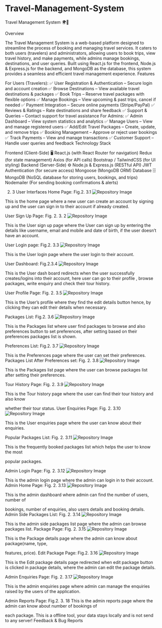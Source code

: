 # Travel-Management-System

Travel Management System 🌍🚀

Overview

The Travel Management System is a web-based platform designed to streamline the process of booking and managing travel services. It caters to both users (travelers) and administrators, allowing users to book trips, view travel history, and make payments, while admins manage bookings, destinations, and user queries.
Built using React.js for the frontend, Node.js & Express.js for the backend, and MongoDB as the database, this system provides a seamless and efficient travel management experience.
Features

For Users (Travelers):
✅ User Registration & Authentication – Secure login and account creation
✅ Browse Destinations – View available travel destinations & packages
✅ Book Trips – Reserve travel packages with flexible options
✅ Manage Bookings – View upcoming & past trips, cancel if needed
✅ Payment Integration – Secure online payments (Stripe/PayPal)
✅ Reviews & Ratings – Rate destinations and share feedback
✅ Support & Queries – Contact support for travel assistance
For Admins:
✅ Admin Dashboard – View system statistics and analytics
✅ Manage Users – View and manage registered users
✅ Add/Edit Travel Packages – Create, update, and remove trips
✅ Booking Management – Approve or reject user bookings
✅ Track Payments – View and manage transactions
✅ Customer Support – Handle user queries and feedback
Technology Stack

Frontend (Client-Side) 🖥
React.js (with React Router for navigation)
Redux (for state management)
Axios (for API calls)
Bootstrap / TailwindCSS (for UI styling)
Backend (Server-Side) ⚙️
Node.js & Express.js (RESTful API)
JWT Authentication (for secure access)
Mongoose (MongoDB ORM)
Database 🗄
MongoDB (NoSQL database for storing users, bookings, and trips)
Nodemailer (For sending booking confirmations & alerts)


2. 3 User Interfaces
Home Page:
Fig.2. 3.1
![Repository Image](./public/images/reademeImgs/1.png)

This is the home page where a new user can create an account by signing up and the
user can sign in to their account if already created.

User Sign Up Page:
Fig. 2. 3. 2
![Repository Image](./public/images/reademeImgs/2.png)

This is the User sign up page where the User can sign up by entering the details like
username, email and mobile and date of birth, if the user doesn’t have an account.

User Login page:
Fig.2. 3.3
![Repository Image](./public/images/reademeImgs/3.png)

This is the User login page where the user login to their account.

User Dashboard:
Fig.2.3.4
![Repository Image](./public/images/reademeImgs/4.png)

This is the User dash board redirects when the user successfully creates/logins into their
account, here user can go to their profile , browse packages, write enquiry and check
their tour history.

User Profile Page:
Fig. 2. 3.5
![Repository Image](./public/images/reademeImgs/5.png)

This is the User’s profile where they find the edit details button hence, by clicking they
can edit their details when necessary.

Packages List:
Fig.2. 3.6
![Repository Image](./public/images/reademeImgs/6.png)

This is the Packages list where user find packages to browse and also preferences button
to set preferences, after setting based on their preferences packages list is shown.

Preferences List:
Fig.2. 3.7
![Repository Image](./public/images/reademeImgs/7.png)

This is the Preferences page where the user can set their preferences.
Packages List After Preferences set:
Fig. 2. 3.8
![Repository Image](./public/images/reademeImgs/8.png)

This is the Packages list page where the user can browse packages list after setting
their preferences.

Tour History Page:
Fig. 2. 3.9
![Repository Image](./public/images/reademeImgs/9.png)

This is the Tour history page where the user can find their tour history and also know

whether their tour status.
User Enquiries Page:
Fig. 2. 3.10
![Repository Image](./public/images/reademeImgs/10.png)

This is the User enquiries page where the user can know about their enquiries.

Popular Packages List:
Fig. 2. 3.11
![Repository Image](./public/images/reademeImgs/11.png)

This is the frequently booked packages list which helps the user to know the most

popular packages.

Admin Login Page:
Fig. 2. 3.12
![Repository Image](./public/images/reademeImgs/12.png)

This is the admin login page where the admin can login in to their account.
Admin Home Page:
Fig. 2. 3.13
![Repository Image](./public/images/reademeImgs/13.png)

This is the admin dashboard where admin can find the number of users, number of

bookings, number of enquiries, also users details and booking details.
Admin Side Packages List:
Fig. 2. 3.14
![Repository Image](./public/images/reademeImgs/14.png)

This is the admin side packages list page where the admin can browse packages list.
Package Page:
Fig. 2. 3.15
![Repository Image](./public/images/reademeImgs/15.png)

This is the Package details page where the admin can know about package(name, type,

features, price).
Edit Package Page:
Fig.2. 3.16
![Repository Image](./public/images/reademeImgs/16.png)

This is the Edit package details page redirected when edit package button is clicked in
package details, where the admin can edit the package details.

Admin Enquiries Page:
Fig. 2. 3.17
![Repository Image](./public/images/reademeImgs/17.png)

This is the admin enquiries page where admin can manage the enquiries raised by the
users of the application.

Admin Reports Page:
Fig.2. 3. 18
This is the admin reports page where the admin can know about number of bookings of

each package.
This is a offline tool, your data stays locally and is not send to any server!
Feedback & Bug Reports
